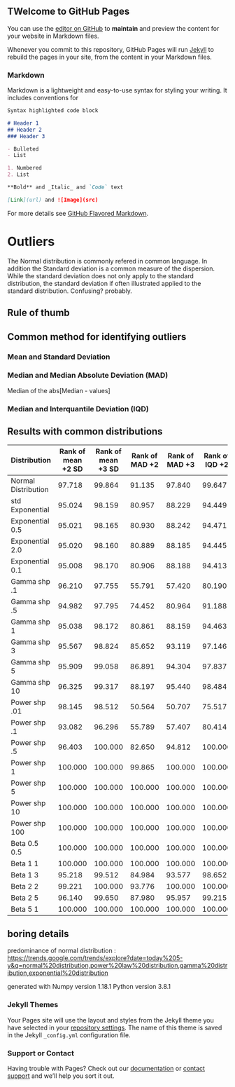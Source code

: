 ## TWelcome to GitHub Pages

You can use the [editor on GitHub](https://github.com/lapseudog/lapseudog.github.io/edit/master/index.md) to **maintain** and preview the content for your website in Markdown files.

Whenever you commit to this repository, GitHub Pages will run [Jekyll](https://jekyllrb.com/) to rebuild the pages in your site, from the content in your Markdown files.

### Markdown

Markdown is a lightweight and easy-to-use syntax for styling your writing. It includes conventions for

```markdown
Syntax highlighted code block

# Header 1
## Header 2
### Header 3

- Bulleted
- List

1. Numbered
2. List

**Bold** and _Italic_ and `Code` text

[Link](url) and ![Image](src)
```

For more details see [GitHub Flavored Markdown](https://guides.github.com/features/mastering-markdown/).


# Outliers
The Normal distribution is commonly refered in common language.
In addition the Standard deviation is a common measure of the dispersion. While the standard deviation does not only apply to the standard distribution, the standard deviation if often illustrated applied to the standard distribution. Confusing? probably.

## Rule of thumb

## Common method for identifying outliers

### Mean and Standard Deviation

### Median and Median Absolute Deviation (MAD)
Median of the abs[Median - values]

### Median and Interquantile Deviation (IQD)


## Results with common distributions

|Distribution | Rank of mean +2 SD| Rank of mean +3 SD|Rank of MAD +2| Rank of MAD +3|Rank of IQD +2| Rank of IQD +3|
|--- |--- |--- |--- |--- |--- |--- |
Normal Distribution |  97.718 |  99.864 | 91.135 |  97.840 | 99.647 |  99.997 |
std Exponential |  95.024 |  98.159 | 80.957 |  88.229 | 94.449 |  98.139 |
Exponential 0.5 |  95.021 |  98.165 | 80.930 |  88.242 | 94.471 |  98.161 |
Exponential 2.0 |  95.020 |  98.160 | 80.889 |  88.185 | 94.445 |  98.147 |
Exponential 0.1 |  95.008 |  98.170 | 80.906 |  88.188 | 94.413 |  98.142 |
Gamma shp .1 |  96.210 |  97.755 | 55.791 |  57.420 | 80.190 |  83.236 |
Gamma shp .5 |  94.982 |  97.795 | 74.452 |  80.964 | 91.188 |  95.795 |
Gamma shp 1 |  95.038 |  98.172 | 80.861 |  88.159 | 94.463 |  98.155 |
Gamma shp 3 |  95.567 |  98.824 | 85.652 |  93.119 | 97.146 |  99.485 |
Gamma shp 5 |  95.909 |  99.058 | 86.891 |  94.304 | 97.837 |  99.714 |
Gamma shp 10 |  96.325 |  99.317 | 88.197 |  95.440 | 98.484 |  99.867 |
Power shp .01 |  98.145 |  98.512 | 50.564 |  50.707 | 75.517 |  75.828 |
Power shp .1 |  93.082 |  96.296 | 55.789 |  57.407 | 80.414 |  83.715 |
Power shp .5 |  96.403 |  100.000 | 82.650 |  94.812 | 100.000 |  100.000 |
Power shp 1 |  100.000 |  100.000 | 99.865 |  100.000 | 100.000 |  100.000 |
Power shp 5 |  100.000 |  100.000 | 100.000 |  100.000 | 100.000 |  100.000 |
Power shp 10 |  100.000 |  100.000 | 100.000 |  100.000 | 100.000 |  100.000 |
Power shp 100 |  100.000 |  100.000 | 100.000 |  100.000 | 100.000 |  100.000 |
Beta 0.5 0.5 |  100.000 |  100.000 | 100.000 |  100.000 | 100.000 |  100.000 |
Beta 1 1 |  100.000 |  100.000 | 100.000 |  100.000 | 100.000 |  100.000 |
Beta 1 3 |  95.218 |  99.512 | 84.984 |  93.577 | 98.652 |  100.000 |
Beta 2 2 |  99.221 |  100.000 | 93.776 |  100.000 | 100.000 |  100.000 |
Beta 2 5 |  96.140 |  99.650 | 87.980 |  95.957 | 99.215 |  100.000 |
Beta 5 1 |  100.000 |  100.000 | 100.000 |  100.000 | 100.000 |  100.000 |

## boring details
predominance of normal distribution :
https://trends.google.com/trends/explore?date=today%205-y&q=normal%20distribution,power%20law%20distribution,gamma%20distribution,exponential%20distribution


generated with 
Numpy version  1.18.1
Python version  3.8.1 


### Jekyll Themes

Your Pages site will use the layout and styles from the Jekyll theme you have selected in your [repository settings](https://github.com/lapseudog/lapseudog.github.io/settings). The name of this theme is saved in the Jekyll `_config.yml` configuration file.

### Support or Contact

Having trouble with Pages? Check out our [documentation](https://help.github.com/categories/github-pages-basics/) or [contact support](https://github.com/contact) and we’ll help you sort it out.
